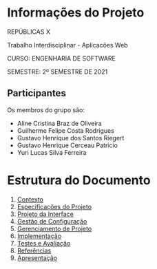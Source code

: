 # Informações do Projeto
REPÚBLICAS X 

Trabalho Interdisciplinar - Aplicacões Web

CURSO: ENGENHARIA DE SOFTWARE

SEMESTRE: 2º SEMESTRE DE 2021

## Participantes

Os membros do grupo são: 
- Aline Cristina Braz de Oliveira
- Guilherme Felipe Costa Rodrigues
- Gustavo Henrique dos Santos Riegert
- Gustavo Henrique Cerceau Patricio
- Yuri Lucas Silva Ferreira

# Estrutura do Documento

1. [Contexto](1-Contexto.md)
2. [Especificações do Projeto](2-Especificações.md)
3. [Projeto da Interface](3-Interface.md)
4. [Gestão de Configuração](4-Gestão-Configuração.md)
5. [Gerenciamento de Projeto](5-Gerenciamento-Projeto.md)
6. [Implementação](6-Implementação.md)
7. [Testes e Avaliação](7-Testes.md)
8. [Referências](8-Referências.md)
9. [Apresentação](9-Apresentação.md)
